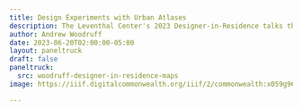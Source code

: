 ```yaml
---
title: Design Experiments with Urban Atlases
description: The Leventhal Center's 2023 Designer-in-Residence talks through the maps he created as original responses to the visual and thematic prompts in the urban atlases collection
author: Andrew Woodruff
date: 2023-06-20T02:00:00-05:00
layout: paneltruck
draft: false
paneltruck:
  src: woodruff-designer-in-residence-maps
image: https://iiif.digitalcommonwealth.org/iiif/2/commonwealth:x059g9662/1505,6398,7072,2638/,1200/0/default.jpg

---
```

